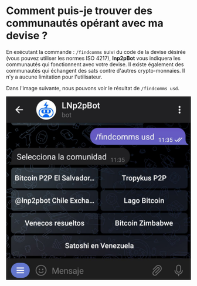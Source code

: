 # Comment puis-je trouver des communautés opérant avec ma devise ?

En exécutant la commande : `/findcomms` suivi du code de la devise désirée (vous pouvez utiliser les normes ISO 4217), **lnp2pBot** vous indiquera les communautés qui fonctionnent avec votre devise. Il existe également des communautés qui échangent des sats contre d'autres crypto-monnaies. Il n'y a aucune limitation pour l'utilisateur.

Dans l'image suivante, nous pouvons voir le résultat de `/findcomms usd`.

![Find Community Capture](./assets/images/findcomms.jpg)
